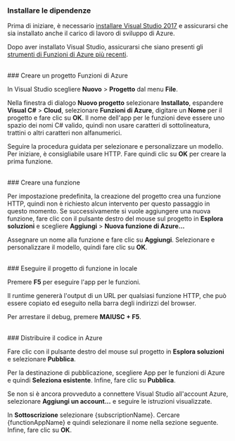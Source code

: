 ### Installare le dipendenze

Prima di iniziare, è necessario <a href="https://go.microsoft.com/fwlink/?linkid=2016389" target="_blank">installare Visual Studio 2017</a> e assicurarsi che sia installato anche il carico di lavoro di sviluppo di Azure.

Dopo aver installato Visual Studio, assicurarsi che siano presenti gli <a href="https://go.microsoft.com/fwlink/?linkid=2016394" target="_blank">strumenti di Funzioni di Azure più recenti</a>.

<br/>
### Creare un progetto Funzioni di Azure

In Visual Studio scegliere **Nuovo** > **Progetto** dal menu **File**.

Nella finestra di dialogo **Nuovo progetto** selezionare **Installato**, espandere **Visual C#** > **Cloud**, selezionare **Funzioni di Azure**, digitare un **Nome** per il progetto e fare clic su **OK**. Il nome dell'app per le funzioni deve essere uno spazio dei nomi C# valido, quindi non usare caratteri di sottolineatura, trattini o altri caratteri non alfanumerici.

Seguire la procedura guidata per selezionare e personalizzare un modello. Per iniziare, è consigliabile usare HTTP. Fare quindi clic su **OK** per creare la prima funzione.

<br/>
### Creare una funzione

Per impostazione predefinita, la creazione del progetto crea una funzione HTTP, quindi non è richiesto alcun intervento per questo passaggio in questo momento. Se successivamente si vuole aggiungere una nuova funzione, fare clic con il pulsante destro del mouse sul progetto in **Esplora soluzioni** e scegliere **Aggiungi** > **Nuova funzione di Azure…**

Assegnare un nome alla funzione e fare clic su **Aggiungi**. Selezionare e personalizzare il modello, quindi fare clic su **OK**.

<br/>
### Eseguire il progetto di funzione in locale

Premere **F5** per eseguire l'app per le funzioni.

Il runtime genererà l'output di un URL per qualsiasi funzione HTTP, che può essere copiato ed eseguito nella barra degli indirizzi del browser.

Per arrestare il debug, premere **MAIUSC + F5**.

<br/>
### Distribuire il codice in Azure

Fare clic con il pulsante destro del mouse sul progetto in **Esplora soluzioni** e selezionare **Pubblica**.

Per la destinazione di pubblicazione, scegliere App per le funzioni di Azure e quindi **Seleziona esistente**. Infine, fare clic su **Pubblica**.

Se non si è ancora provveduto a connettere Visual Studio all'account Azure, selezionare **Aggiungi un account...** e seguire le istruzioni visualizzate.

In **Sottoscrizione** selezionare {subscriptionName}. Cercare {functionAppName} e quindi selezionare il nome nella sezione seguente. Infine, fare clic su **OK**.
